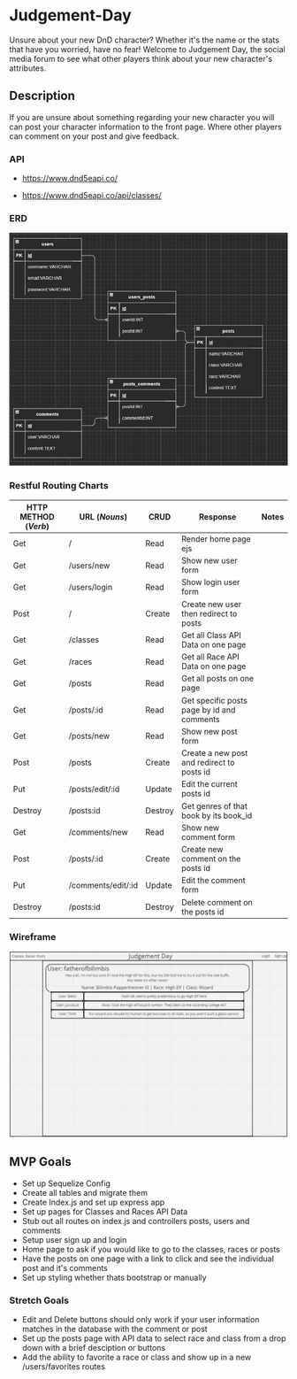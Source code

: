# Judgement-Day

Unsure about your new DnD character? Whether it's the name or the stats that have you worried, have no fear! Welcome to Judgement Day, the social media forum to see what other players think about your new character's attributes.

## Description

If you are unsure about something regarding your new character you will can post your character information to the front page. Where other players can comment on your post and give feedback.

### API

- https://www.dnd5eapi.co/

- https://www.dnd5eapi.co/api/classes/

### ERD

![ERD Tables](/images/ERD.JPG)

### Restful Routing Charts

| HTTP METHOD (_Verb_) | URL (_Nouns_)      | CRUD    | Response                                   | Notes |
| -------------------- | ------------------ | ------- | ------------------------------------------ | ----- |
| Get                  | /                  | Read    | Render home page ejs                       |       |
| Get                  | /users/new         | Read    | Show new user form                         |       |
| Get                  | /users/login       | Read    | Show login user form                       |       |
| Post                 | /                  | Create  | Create new user then redirect to posts     |       |
| Get                  | /classes           | Read    | Get all Class API Data on one page         |       |
| Get                  | /races             | Read    | Get all Race API Data on one page          |       |
| Get                  | /posts             | Read    | Get all posts on one page                  |       |
| Get                  | /posts/:id         | Read    | Get specific posts page by id and comments |       |
| Get                  | /posts/new         | Read    | Show new post form                         |       |
| Post                 | /posts             | Create  | Create a new post and redirect to posts id |       |
| Put                  | /posts/edit/:id    | Update  | Edit the current posts id                  |       |
| Destroy              | /posts:id          | Destroy | Get genres of that book by its book_id     |       |
| Get                  | /comments/new      | Read    | Show new comment form                      |       |
| Post                 | /posts/:id         | Create  | Create new comment on the posts id         |       |
| Put                  | /comments/edit/:id | Update  | Edit the comment form                      |       |
| Destroy              | /posts:id          | Destroy | Delete comment on the posts id             |       |

### Wireframe

![ERD Tables](/images/WireframeJD.JPG)

## MVP Goals

- Set up Sequelize Config
- Create all tables and migrate them
- Create Index.js and set up express app
- Set up pages for Classes and Races API Data
- Stub out all routes on index.js and controllers posts, users and comments
- Setup user sign up and login
- Home page to ask if you would like to go to the classes, races or posts
- Have the posts on one page with a link to click and see the individual post and it's comments
- Set up styling whether thats bootstrap or manually

### Stretch Goals

- Edit and Delete buttons should only work if your user information matches in the database with the comment or post
- Set up the posts page with API data to select race and class from a drop down with a brief desciption or buttons
- Add the ability to favorite a race or class and show up in a new /users/favorites routes
